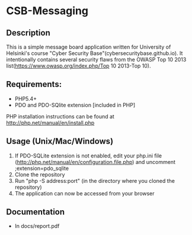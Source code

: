 # CSB-Messaging

## Description
This is a simple message board application written for University of Helsinki's course "Cyber Security Base"(cybersecuritybase.github.io). It intentionally contains several security flaws from the OWASP Top 10 2013 list(https://www.owasp.org/index.php/Top 10 2013-Top 10).


## Requirements:
* PHP5.4+
* PDO and PDO-SQlite extension [included in PHP]

PHP installation instructions can be found at http://php.net/manual/en/install.php

## Usage (Unix/Mac/Windows)
1. If PDO-SQLite extension is not enabled, edit your php.ini file (http://php.net/manual/en/configuration.file.php) and uncomment ;extension=pdo_sqlite
2. Clone the repository
3. Run "php -S address:port" (in the directory where you cloned the repository)
4. The application can now be accessed from your browser


## Documentation
* In docs/report.pdf

